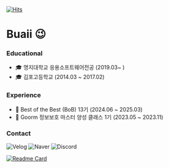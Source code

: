 [![Hits](https://hits.seeyoufarm.com/api/count/incr/badge.svg?url=https%3A%2F%2Fgithub.com%2Fbuaii&count_bg=%2379C83D&title_bg=%23555555&icon=&icon_color=%23E7E7E7&title=hits&edge_flat=false)](https://hits.seeyoufarm.com)

# Buaii 😉
### Educational
- 🎓 명지대학교 응용소프트웨어전공 (2019.03~ )
- 🎓 김포고등학교 (2014.03 ~ 2017.02)

### Experience
- 🥇 Best of the Best (BoB) 13기 (2024.06 ~ 2025.03)
- 🌱 Goorm 정보보호 마스터 양성 클래스 1기 (2023.05 ~ 2023.11)

### Contact
![Velog](https://img.shields.io/badge/Velog-20C997?sytle=flat-square&logo=Velog&logoColor=white&link=https://velog.io/@buaii/about)
![Naver](https://img.shields.io/badge/Naver-03C75A?sytle=flat-square&logo=Naver&logoColor=white&link=mailto:giyen980503@naver.com)
![Discord](https://img.shields.io/badge/Discord-5865F2?sytle=flat-square&logo=Velog&logoColor=white&link=https://discordapp.com/users/533206187852824590)


[![Readme Card](https://github-readme-stats.vercel.app/api/pin/?username=buaii&repo=github-readme-stats)](https://github.com/anuraghazra/github-readme-stats)
